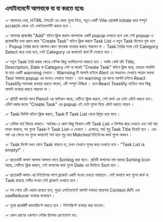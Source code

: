 ## এসাইনমেন্টে আপনাকে যা যা করতে হবেঃ

✓ আমাদের দেয়া, HTML টেমপ্লেট এর কোড গুলো নিয়ে, নতুন একটি Vite প্রোজেক্ট initate করে সম্পুর্ন scratch থেকে এই এসাইনমেন্টটি করতে হবে ।

✓ আপনার প্রজেক্টের "Add" বাটনে ক্লিক করলে আপনাকে একটি popup দেখাতে হবে এবং সেই popup-এ প্রয়োজনীয় তথ্য প্রদান করে "Create Task" বাটনে ক্লিক করলে Task List এ নতুন Task হিসেবে যুক্ত হবে । Popup তৈরির জন্যে আলাদা কোন প্যাকেজ ব্যবহার করতে পারবেন না । Task তৈরির সময় যেই Category Select করে দেয়া হবে, সেই Category এর কলামেই কার্ড টি দেখাতে হবে ।

✓ নতুন Task তৈরি করার ক্ষেত্রে বেসিক কিছু ভ্যালিডেশন থাকতে হবে । অর্থাৎ কেউ যদি Title, Description, Date বা Category সেট না করেই "Create Task" বাটনে ক্লিক করে, তাহলে সাবমিট না হয়ে একটি warrning দেখাবে । Warrning টি আপনি চাইলে Alert এর মাধ্যমেও দেখাতে পারেন অথবা Text আকারে popup এর মধ্যেও দেখাতে পারেন । তবে warning এর জন্যে আপনি চাইলে React Toastify প্যাকেজ ব্যবহার করতে পারেন, এটি সম্পুর্ন ঐচ্ছিক । তবে React Toastify ব্যাতিত অন্য কিছু আপনি ব্যবহার করতে পারবেন না ।

✓ প্রতিটি কার্ডের সাথে Pencil এর আইকন আছে, যেটিতে ক্লিক করলে, সেই কার্ড এর ডেটা এডিট করতে হবে। এডিট করার জন্যে "Create Task" এর popup এই ডেটা গুলো নিয়ে এডিট করতে পারেন ।

✓ Task ডিলিট বাটনে ক্লিক করলে, Task টি Task List থেকে রিমুভ হয়ে যাবে ।

✓ বেসিক সার্চ ফিচার থাকবে। সার্চবার-এ কোন কিছু লিখলে সেটি Task List এ ফিল্টার করে দেখাবে এবং সার্চ বার ফাকা থাকলে, সব গুলো Task-ই Task List-এ দেখাবে । এক্ষেত্রে, সার্চ শুধু Task Title দিয়েই হবে । এবং সার্চ এর ক্ষেত্রে সব গুলো কলামেই সার্চ হয়ে শুধু মাত্র Matched টাইটেলের কার্ড গুলো থাকবে ।

✓ Task লিস্টে যখন কোন Task থাকবে না, তখন সেখানে সুন্দর করে দেখাতে হবে - "Task List is empty!" ।

✓ প্রত্যেকটি কলাম আলাদা আলাদা ভাবে Sorting করা যাবে। প্রতিটি কলামের নাম বরাবর Sorting Icon আছে, সেটিতে ক্লিক করলে, সেই কলামের কার্ড গুলো Date এর ভিত্তিতে Sort হবে ।

✓ প্রত্যেকটি কলাম এর টাইটেলের পাশে ব্রাকেটে একটি সংখ্যা দেখতে পারছেন। সেই কলামে কত গুলো কার্ড বা Task রয়েছে সেটির সংখ্যা সেই ব্রাকেটে দেখাতে হবে ।

✓ সব শেষে এটি খেয়াল রাখতে হবে, পুরো এসাইনমেন্টে আপনি যথাযত জায়গায় Context API এবং useReducer ব্যবহার করেছেন ।

✓ পুরো প্রজেক্টটি জাভাস্ক্রিপ্টে করতে হবে । টাইপস্ক্রিপ্ট ব্যবহার করা যাবেনা।

✓ কোন ধরণের একশনে পেইজ রিলোড গ্রহণযোগ্য নয়।
